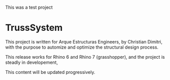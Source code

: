 This was a test project

# TrussSystem

This project is written for Arque Estructuras Engineers, by Christian Dimitri, with the purpose to automize and optimize the structural design process.

This release works for Rhino 6 and Rhino 7 (grasshopper), and the project is steadly in developement,

This content will be updated progressively.

